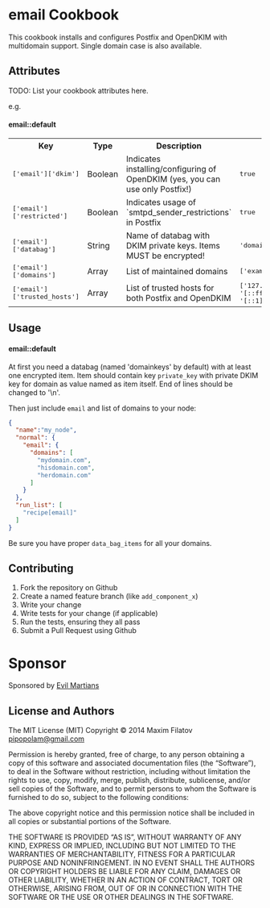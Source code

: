 email Cookbook
==============
This cookbook installs and configures Postfix and OpenDKIM with multidomain support.
Single domain case is also available.

Attributes
----------
TODO: List your cookbook attributes here.

e.g.
#### email::default
<table>
  <tr>
    <th>Key</th>
    <th>Type</th>
    <th>Description</th>
    <th>Default</th>
  </tr>
  <tr>
    <td><tt>['email']['dkim']</tt></td>
    <td>Boolean</td>
    <td>Indicates installing/configuring of OpenDKIM (yes, you can use only Postfix!)</td>
    <td><tt>true</tt></td>
  </tr>
  <tr>
    <td><tt>['email']['restricted']</tt></td>
    <td>Boolean</td>
    <td>Indicates usage of `smtpd_sender_restrictions` in Postfix</td>
    <td><tt>true</tt></td>
  </tr>
  <tr>
    <td><tt>['email']['databag']</tt></td>
    <td>String</td>
    <td>Name of databag with DKIM private keys. Items MUST be encrypted!</td>
    <td><tt>'domainkeys'</tt></td>
  </tr>
  <tr>
    <td><tt>['email']['domains']</tt></td>
    <td>Array</td>
    <td>List of maintained domains</td>
    <td><tt>['example.com']</tt></td>
  </tr>
  <tr>
    <td><tt>['email']['trusted_hosts']</tt></td>
    <td>Array</td>
    <td>List of trusted hosts for both Postfix and OpenDKIM</td>
    <td><tt>['127.0.0.0/8', '[::ffff:127.0.0.0]/104', '[::1]/128']</tt></td>
  </tr>
</table>

Usage
-----
#### email::default
At first you need a databag (named 'domainkeys' by default) with at least one encrypted item.
Item should contain key `private_key` with private DKIM key for domain as value named as item itself.
End of lines should be changed to '\n'.

Then just include `email` and list of domains to your node:

```json
{
  "name":"my_node",
  "normal": {
    "email": {
      "domains": [
        "mydomain.com",
        "hisdomain.com",
        "herdomain.com"
      ]
    }
  },
  "run_list": [
    "recipe[email]"
  ]
}
```

Be sure you have proper `data_bag_items` for all your domains.

Contributing
------------

1. Fork the repository on Github
2. Create a named feature branch (like `add_component_x`)
3. Write your change
4. Write tests for your change (if applicable)
5. Run the tests, ensuring they all pass
6. Submit a Pull Request using Github

# Sponsor

Sponsored by [Evil Martians](http://evilmartians.com)

License and Authors
-------------------
The MIT License (MIT)
Copyright © 2014 Maxim Filatov <pipopolam@gmail.com>

Permission is hereby granted, free of charge, to any person obtaining a copy
of this software and associated documentation files (the “Software”), to deal
in the Software without restriction, including without limitation the rights
to use, copy, modify, merge, publish, distribute, sublicense, and/or sell
copies of the Software, and to permit persons to whom the Software is
furnished to do so, subject to the following conditions:

The above copyright notice and this permission notice shall be included in
all copies or substantial portions of the Software.

THE SOFTWARE IS PROVIDED “AS IS”, WITHOUT WARRANTY OF ANY KIND, EXPRESS OR
IMPLIED, INCLUDING BUT NOT LIMITED TO THE WARRANTIES OF MERCHANTABILITY,
FITNESS FOR A PARTICULAR PURPOSE AND NONINFRINGEMENT. IN NO EVENT SHALL THE
AUTHORS OR COPYRIGHT HOLDERS BE LIABLE FOR ANY CLAIM, DAMAGES OR OTHER
LIABILITY, WHETHER IN AN ACTION OF CONTRACT, TORT OR OTHERWISE, ARISING FROM,
OUT OF OR IN CONNECTION WITH THE SOFTWARE OR THE USE OR OTHER DEALINGS IN
THE SOFTWARE.
